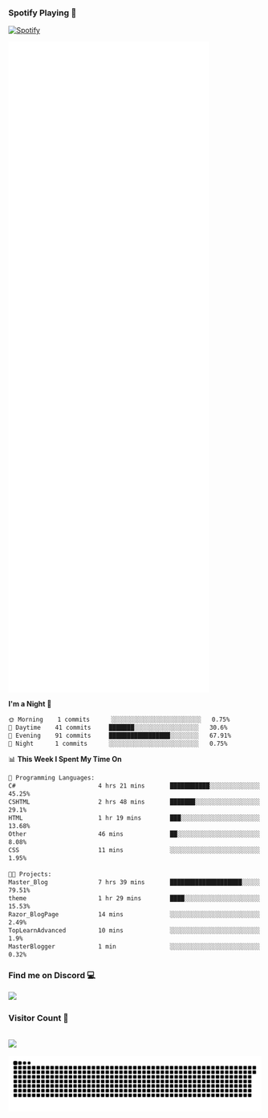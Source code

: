 ### Spotify Playing 🎵
[![Spotify](https://spotify-livestats-callme-milad.vercel.app/api/spotify)](https://open.spotify.com/user/314mrt6dxn5cqoxklh3thbwlr6by)

<img align="center" src="/github-metrics.svg" alt="Metrics" width="400">

<!--START_SECTION:waka-->
**I'm a Night 🦉** 

```text
🌞 Morning    1 commits      ░░░░░░░░░░░░░░░░░░░░░░░░░   0.75% 
🌆 Daytime    41 commits     ███████░░░░░░░░░░░░░░░░░░   30.6% 
🌃 Evening    91 commits     █████████████████░░░░░░░░   67.91% 
🌙 Night      1 commits      ░░░░░░░░░░░░░░░░░░░░░░░░░   0.75%

```


📊 **This Week I Spent My Time On** 

```text
💬 Programming Languages: 
C#                       4 hrs 21 mins       ███████████░░░░░░░░░░░░░░   45.25% 
CSHTML                   2 hrs 48 mins       ███████░░░░░░░░░░░░░░░░░░   29.1% 
HTML                     1 hr 19 mins        ███░░░░░░░░░░░░░░░░░░░░░░   13.68% 
Other                    46 mins             ██░░░░░░░░░░░░░░░░░░░░░░░   8.08% 
CSS                      11 mins             ░░░░░░░░░░░░░░░░░░░░░░░░░   1.95%

🐱‍💻 Projects: 
Master_Blog              7 hrs 39 mins       ████████████████████░░░░░   79.51% 
theme                    1 hr 29 mins        ████░░░░░░░░░░░░░░░░░░░░░   15.53% 
Razor_BlogPage           14 mins             ░░░░░░░░░░░░░░░░░░░░░░░░░   2.49% 
TopLearnAdvanced         10 mins             ░░░░░░░░░░░░░░░░░░░░░░░░░   1.9% 
MasterBlogger            1 min               ░░░░░░░░░░░░░░░░░░░░░░░░░   0.32%

```


<!--END_SECTION:waka-->

### Find me on Discord 💻
<a href="https://discord.gg/t35EjYprS6" rel="nofollow"> 
  <img src="https://discord.c99.nl/widget/theme-3/977957889358573609.png" data-canonical-src="https://discord.c99.nl/widget/theme-3/977957889358573609.png" style="max-width: 100%;"></a>

### Visitor Count 🔢
<p align="left"> 
  <br>
  <img src="https://profile-counter.glitch.me/callme-devil/count.svg" />
</p>

<img src="https://github.com/callme-devil/callme-devil/blob/output/github-contribution-grid-snake.svg" alt="snake" style="max-width: 100%;">
